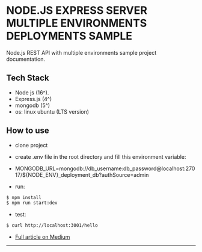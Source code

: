 # NODE.JS EXPRESS SERVER MULTIPLE ENVIRONMENTS DEPLOYMENTS SAMPLE

Node.js REST API with multiple environments sample project documentation.

## Tech Stack

- Node js (16^).
- Express.js (4^)
- mongodb (5^)
- os: linux ubuntu (LTS version)

## How to use

- clone project
- create .env file in the root directory and fill this environment variable:
- MONGODB_URL=mongodb://db_username:db_password@localhost:27017/${NODE_ENV}\_deployment_db?authSource=admin

- run:

```bash
$ npm install
$ npm run start:dev
```

- test:

```bash
$ curl http://localhost:3001/hello
```

- [Full article on Medium](#https://medium.com/@tareksaimouah/6f9433bdaa63)

---

